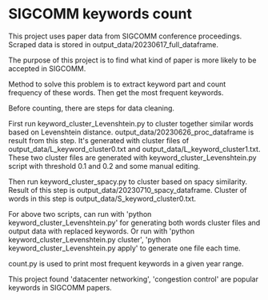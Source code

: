 # SIGCOMM keywords count
 
This project uses paper data from SIGCOMM conference proceedings. Scraped data is stored in output_data/20230617_full_dataframe.

The purpose of this project is to find what kind of paper is more likely to be accepted in SIGCOMM.

Method to solve this problem is to extract keyword part and count frequency of these words. Then get the most frequent keywords.

Before counting, there are steps for data cleaning. 

First run keyword_cluster_Levenshtein.py to cluster together similar words based on Levenshtein distance. output_data/20230626_proc_dataframe
is result from this step. It's generated with cluster files of output_data/L_keyword_cluster0.txt and output_data/L_keyword_cluster1.txt. 
These two cluster files are generated with keyword_cluster_Levenshtein.py script with threshold 0.1 and 0.2 and some manual editing.

Then run keyword_cluster_spacy.py to cluster based on spacy similarity. Result of this step is output_data/20230710_spacy_dataframe. Cluster of words 
in this step is output_data/S_keyword_cluster0.txt.

For above two scripts, can run with 'python keyword_cluster_Levenshtein.py' for generating both words cluster files and output data with replaced keywords.
Or run with 'python keyword_cluster_Levenshtein.py cluster', 'python keyword_cluster_Levenshtein.py apply' to generate one file each time.

count.py is used to print most frequent keywords in a given year range.

This project found 'datacenter networking', 'congestion control' are popular keywords in SIGCOMM papers.
